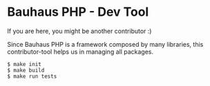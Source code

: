# Bauhaus PHP - Dev Tool

If you are here, you might be another contributor :)

Since Bauhaus PHP is a framework composed by many libraries, this
contributor-tool helps us in managing all packages.

```shell
$ make init
$ make build
$ make run tests
```

